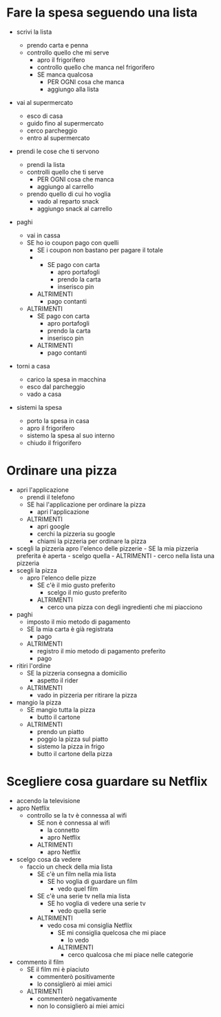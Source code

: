 # Fare la spesa seguendo una lista

- scrivi la lista
    - prendo carta e penna
    - controllo quello che mi serve
        - apro il frigorifero
        - controllo quello che manca nel frigorifero
        - SE manca qualcosa
            - PER OGNI cosa che manca 
             - aggiungo alla lista  
- vai al supermercato
    - esco di casa
    - guido fino al supermercato
    - cerco parcheggio
    - entro al supermercato
- prendi le cose che ti servono 
    - prendi la lista
    - controlli quello che ti serve
        - PER OGNI cosa che manca
        - aggiungo al carrello
    - prendo quello di cui ho voglia
        - vado al reparto snack
        - aggiungo snack al carrello
- paghi
    - vai in cassa
    - SE ho io coupon pago con quelli
        - SE i coupon non bastano per pagare il totale
        - - SE pago con carta
            - apro portafogli
            - prendo la carta
            - inserisco pin
        - ALTRIMENTI 
            - pago contanti
    - ALTRIMENTI 
        - SE pago con carta
            - apro portafogli
            - prendo la carta
            - inserisco pin
        - ALTRIMENTI 
            - pago contanti

- torni a casa
    - carico la spesa in macchina
    - esco dal parcheggio
    - vado a casa
- sistemi la spesa
    - porto la spesa in casa
    - apro il frigorifero
    - sistemo la spesa al suo interno
    - chiudo il frigorifero





# Ordinare una pizza

- apri l'applicazione
    - prendi il telefono
    - SE hai l'applicazione per ordinare la pizza
        - apri l'applicazione
    - ALTRIMENTI 
        - apri google
        - cerchi la pizzeria su google
        - chiami la pizzeria per ordinare la pizza
- scegli la pizzeria
    apro l'elenco delle pizzerie
        - SE la mia pizzeria preferita è aperta
            - scelgo quella
        - ALTRIMENTI
            - cerco nella lista una pizzeria 
- scegli la pizza
    - apro l'elenco delle pizze
        - SE c'è il mio gusto preferito
            - scelgo il mio gusto preferito
        - ALTRIMENTI 
            -  cerco una pizza con degli ingredienti che mi piacciono
- paghi
    - imposto il mio metodo di pagamento
    - SE la mia carta è già registrata
        - pago
    - ALTRIMENTI 
        - registro il mio metodo di pagamento preferito
        - pago
- ritiri l'ordine
    - SE la pizzeria consegna a domicilio 
        - aspetto il rider
    - ALTRIMENTI 
        - vado in pizzeria per ritirare la pizza
- mangio la pizza
    - SE mangio tutta la pizza
        - butto il cartone
    - ALTRIMENTI 
        - prendo un piatto
        - poggio la pizza sul piatto
        - sistemo la pizza in frigo
        - butto il cartone della pizza


# Scegliere cosa guardare su Netflix

- accendo la televisione
- apro Netflix
    - controllo se la tv è connessa al wifi
        - SE non è connessa al wifi
            - la connetto 
            - apro Netflix
        - ALTRIMENTI
            - apro Netflix
- scelgo cosa da vedere
    - faccio un check della mia lista
        - SE c'è un film nella mia lista
            - SE ho voglia di guardare un film
                - vedo quel film
        - SE c'è una serie tv nella mia lista
            - SE ho voglia di vedere una serie tv
                - vedo quella serie
        - ALTRIMENTI
            - vedo cosa mi consiglia Netflix
                - SE mi consiglia quelcosa che mi piace
                    - lo vedo
                - ALTRIMENTI 
                    - cerco qualcosa che mi piace nelle categorie
- commento il film
    - SE il film mi è piaciuto
        - commenterò positivamente
        - lo consiglierò ai miei amici
    - ALTRIMENTI 
        - commenterò negativamente
        - non lo consiglierò ai miei amici
